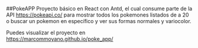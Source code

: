 ##PokeAPP
Proyecto básico en React con Antd, el cual consume parte de la API https://pokeapi.co/ para mostrar todos los pokemones listados de a 20 o buscar un pokemon en específico y ver sus formas normales y variocolor.


Puedes visualizar el proyecto en https://marcommoyano.github.io/poke_app/
